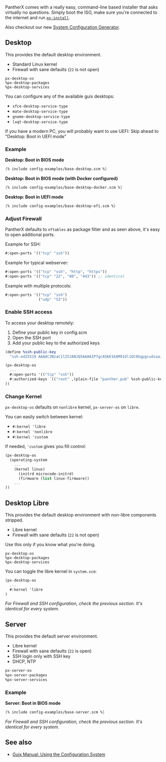 ---
---

PantherX comes with a really easy, command-line based installer that asks virtually no questions. Simply boot the ISO, make sure you're connected to the internet and run [`px-install`](/Installation-guide/#installation).


Also checkout our new [System Configuration Generator](https://www.pantherx.org/configs/).

## Desktop

This provides the default desktop environment.

- Standard Linux kernel
- Firewall with sane defaults (`22` is not open)

```
px-desktop-os
%px-desktop-packages
%px-desktop-services
```

You can configure any of the available guix desktops:

- `xfce-desktop-service-type`
- `mate-desktop-service-type`
- `gnome-desktop-service-type`
- `lxqt-desktop-service-type`

If you have a modern PC, you will probably want to use UEFI: Skip ahead to "Desktop: Boot in UEFI mode"

### Example

**Desktop: Boot in BIOS mode**

```scheme
{% include config-examples/base-desktop.scm %}
```

**Desktop: Boot in BIOS mode (with Docker configured)**

```scheme
{% include config-examples/base-desktop-docker.scm %}
```

**Desktop: Boot in UEFI mode**

```scheme
{% include config-examples/base-desktop-efi.scm %}
```

### Adjust Firewall

PantherX defaults to `nftables` as package filter and as seen above, it's easy to open additional ports.

Example for SSH:

```scheme
#:open-ports '(("tcp" "ssh"))
```

Example for typical webserver:

```scheme
#:open-ports '(("tcp" "ssh", "http", "https"))
#:open-ports '(("tcp" "22", "80", "443")) ;; identical
```

Example with multiple protocols:

```scheme
#:open-ports '(("tcp" "ssh")
               ("udp" "53"))
```

### Enable SSH access

To access your desktop remotely:

1. Define your public key in config.scm
2. Open the SSH port
3. Add your public key to the authorized keys

```scheme
(define %ssh-public-key
  "ssh-ed25519 AAAAC3NzaC1lZSJANJQ5AAAAIP7gcASKK1KAM91dl1OC0GqpgcudsaaJ4QydPg panther")

(px-desktop-os
  ...
  #:open-ports '(("tcp" "ssh"))
  #:authorized-keys `(("root" ,(plain-file "panther.pub" %ssh-public-key))
))
```

### Change Kernel

`px-desktop-os` defaults on `nonlibre` kernel, `px-server-os` on `libre`.

You can easily switch between kernel:

- `#:kernel 'libre`
- `#:kernel 'nonlibre`
- `#:kernel 'custom`

If needed, `'custom` gives you fill control:

```scheme
(px-desktop-os
  (operating-system
    ...
    (kernel linux)
      (initrd microcode-initrd)
      (firmware (list linux-firmware))
	...
))
```

## Desktop Libre

This provides the default desktop environment with non-libre components stripped.

- Libre kernel
- Firewall with sane defaults (`22` is not open)

Use this only if you know what you're doing.

```
px-desktop-os
%px-desktop-packages
%px-desktop-services
```

You can toggle the libre kernel in `system.scm`:

```scheme
(px-desktop-os
  ...
  #:kernel 'libre
)
```

_For Firewall and SSH configuration, check the previous section. It's identical for every system._

## Server

This provides the default server environment.

- Libre kernel
- Firewall with sane defaults (`22` is open)
- SSH login only with SSH key
- DHCP, NTP

```scheme
px-server-os
%px-server-packages
%px-server-services
```

### Example

**Server: Boot in BIOS mode**

```scheme
{% include config-examples/base-server.scm %}
```

_For Firewall and SSH configuration, check the previous section. It's identical for every system._

## See also

- [Guix Manual: Using the Configuration System](https://www.gnu.org/software/guix/manual/en/html_node/Using-the-Configuration-System.html)
